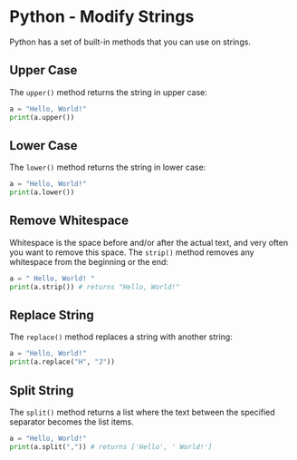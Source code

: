 # Python - Modify Strings
Python has a set of built-in methods that you can use on strings.

## Upper Case
The ```upper()``` method returns the string in upper case:

```python
a = "Hello, World!"
print(a.upper())
```

## Lower Case
The ```lower()``` method returns the string in lower case:
```python
a = "Hello, World!"
print(a.lower())
```

## Remove Whitespace
Whitespace is the space before and/or after the actual text, and very often you want to remove this space.
The ```strip()``` method removes any whitespace from the beginning or the end:

```python
a = " Hello, World! "
print(a.strip()) # returns "Hello, World!"
```

## Replace String
The ```replace()``` method replaces a string with another string:
```python
a = "Hello, World!"
print(a.replace("H", "J"))
```

## Split String
The ```split()``` method returns a list where the text between the specified separator becomes the list items.

```python
a = "Hello, World!"
print(a.split(",")) # returns ['Hello', ' World!']
```
